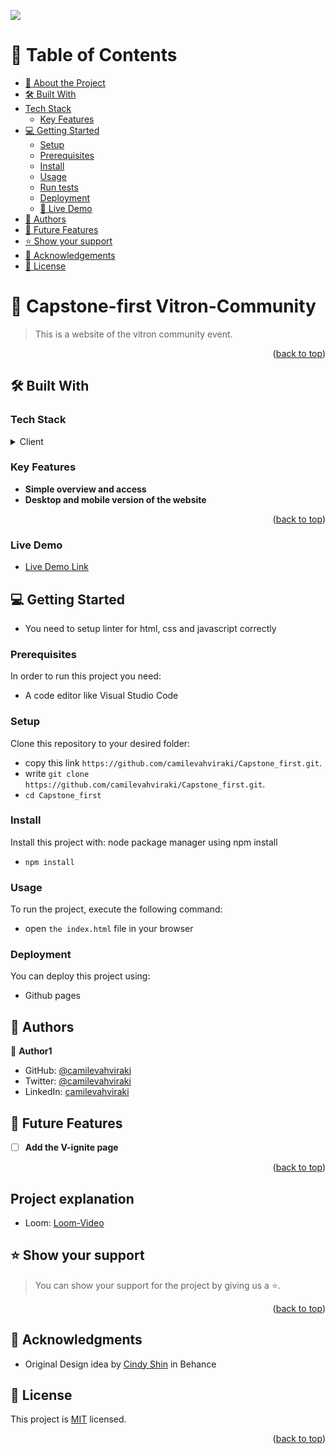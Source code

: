 ![](https://img.shields.io/badge/Microverse-blueviolet)

# 📗 Table of Contents <a name="readme-top"></a>

- [📖 About the Project](#about-project)
- [🛠 Built With](#built-with)
- [Tech Stack](#tech-stack)
    - [Key Features](#key-features)
- [💻 Getting Started](#getting-started)
  - [Setup](#setup)
  - [Prerequisites](#prerequisites)
  - [Install](#install)
  - [Usage](#usage)
  - [Run tests](#run-tests)
  - [Deployment](#triangular_flag_on_post-deployment)
  - [🚀 Live Demo](#live-demo)
- [👥 Authors](#authors)
- [🔭 Future Features](#future-features)
- [⭐️ Show your support](#support)
- [🙏 Acknowledgements](#acknowledgements)
- [📝 License](#license)


# 📖 Capstone-first Vitron-Community <a name="about-project"></a>

>  This is a website of the vitron community event.

<p align="right">(<a href="#readme-top">back to top</a>)</p>

## 🛠 Built With <a name="built-with"></a>

### Tech Stack <a name="tech-stack"></a>

<details>
  <summary>Client</summary>
  <ul>
    <li><a href="#">html</a></li>
    <li><a href="#">css</a></li>
    <li><a href="#">javascript</a></li>
  </ul>
</details>

### Key Features <a name="key-features"></a>


- **Simple overview and access**
- **Desktop and mobile version of the website**

<p align="right">(<a href="#readme-top">back to top</a>)</p>


### Live Demo <a name="live-demo"></a>

- [Live Demo Link](https://camilevahviraki.github.io/Capstone_first/)


## 💻 Getting Started <a name="getting-started"></a>

- You need to setup linter for html, css and javascript correctly

### Prerequisites <a name="prerequisites"></a>

In order to run this project you need:

- A code editor like Visual Studio Code

### Setup  <a name="setup"></a>

Clone this repository to your desired folder:

- copy this link `https://github.com/camilevahviraki/Capstone_first.git`.
- write `git clone https://github.com/camilevahviraki/Capstone_first.git`.
- `cd Capstone_first`

### Install <a name="install"></a>

Install this project with: node package manager using npm install

- `npm install`

### Usage <a name="usage"></a>

To run the project, execute the following command:

- open `the index.html` file in your browser

### Deployment <a name="triangular_flag_on_post-deployment"></a>

You can deploy this project using:

- Github pages

 
## 👥 Authors <a name="authors"></a>

👤 **Author1**

- GitHub: [@camilevahviraki](https://github.com/camilevahviraki)
- Twitter: [@camilevahviraki](https://twitter.com/CamileVahviraki)
- LinkedIn: [camilevahviraki](https://www.linkedin.com/in/camile-vahviraki)


## 🔭 Future Features <a name="future-features"></a>

- [ ] **Add the V-ignite page**

<p align="right">(<a href="#readme-top">back to top</a>)</p>

## Project explanation <a name="Description of project"></a>

- Loom: [Loom-Video](https://www.loom.com/share/fc3c12ddf19747519dc2e0485d93a1fb)

 
## ⭐️ Show your support <a name="support"></a>

> You can show your support for the project by giving us a ⭐️.


<p align="right">(<a href="#readme-top">back to top</a>)</p>

 
## 🙏 Acknowledgments <a name="acknowledgements"></a>

- Original Design idea by [Cindy Shin](https://www.behance.net/adagio07) in Behance

## 📝 License <a name="license"></a>

This project is [MIT](./LICENSE) licensed.

<p align="right">(<a href="#readme-top">back to top</a>)</p>
